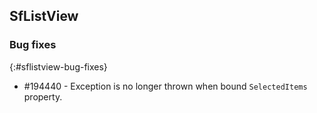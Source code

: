 ## SfListView

### Bug fixes
{:#sflistview-bug-fixes} 

* \#194440 - Exception is no longer thrown when bound `SelectedItems` property.
